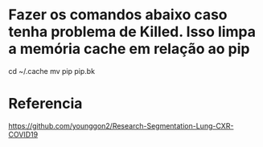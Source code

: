 # Fazer os comandos abaixo caso tenha problema de Killed. Isso limpa a memória cache em relação ao pip
cd ~/.cache
mv pip pip.bk

# Referencia
https://github.com/younggon2/Research-Segmentation-Lung-CXR-COVID19